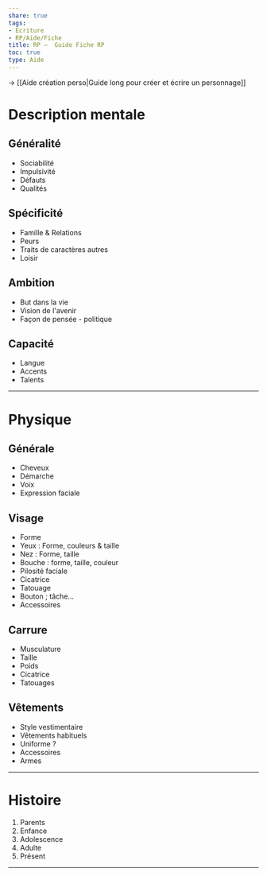 ```yaml
---
share: true
tags:
- Écriture
- RP/Aide/Fiche
title: RP —  Guide Fiche RP
toc: true
type: Aide
---
```


→ [[Aide création perso\|Guide long pour créer et écrire un personnage]]   
  
  
# Description mentale  
## Généralité  
- Sociabilité  
- Impulsivité  
- Défauts  
- Qualités  
  
## Spécificité  
- Famille & Relations   
- Peurs  
- Traits de caractères autres  
- Loisir  
  
## Ambition  
- But dans la vie  
- Vision de l'avenir  
- Façon de pensée - politique  
  
## Capacité  
- Langue  
- Accents  
- Talents  
  
----  
# Physique  
## Générale  
- Cheveux  
- Démarche  
- Voix  
- Expression faciale  
  
## Visage  
- Forme  
- Yeux : Forme, couleurs & taille  
- Nez : Forme, taille  
- Bouche : forme, taille, couleur  
- Pilosité faciale  
- Cicatrice  
- Tatouage  
- Bouton ; tâche…  
- Accessoires  
  
## Carrure  
- Musculature  
- Taille  
- Poids  
- Cicatrice  
- Tatouages  
  
## Vêtements  
- Style vestimentaire  
- Vêtements habituels  
- Uniforme ?  
- Accessoires  
- Armes  
  
----  
# Histoire  
1. Parents  
2. Enfance  
3. Adolescence  
4. Adulte  
5. Présent  
  
----